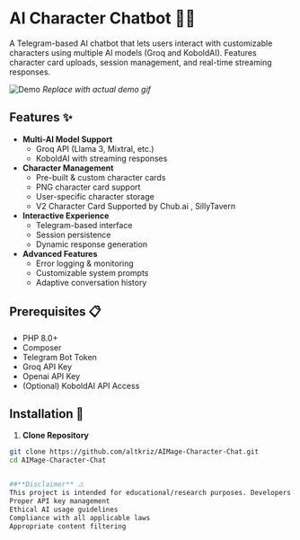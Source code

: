 # AI Character Chatbot 🤖💬

A Telegram-based AI chatbot that lets users interact with customizable characters using multiple AI models (Groq and KoboldAI). Features character card uploads, session management, and real-time streaming responses.

![Demo](https://via.placeholder.com/800x400.png?text=Chatbot+Demo+Preview) *Replace with actual demo gif*

## Features ✨

- **Multi-AI Model Support**
  - Groq API (Llama 3, Mixtral, etc.)
  - KoboldAI with streaming responses
- **Character Management**
  - Pre-built & custom character cards
  - PNG character card support
  - User-specific character storage
  - V2 Character Card Supported by Chub.ai , SillyTavern 
- **Interactive Experience**
  - Telegram-based interface
  - Session persistence
  - Dynamic response generation
- **Advanced Features**
  - Error logging & monitoring
  - Customizable system prompts
  - Adaptive conversation history

## Prerequisites 📋

- PHP 8.0+
- Composer
- Telegram Bot Token
- Groq API Key
- Openai API Key 
- (Optional) KoboldAI API Access

## Installation 🚀

1. **Clone Repository**
```bash
git clone https://github.com/altkriz/AIMage-Character-Chat.git
cd AIMage-Character-Chat


##**Disclaimer** ⚠️
This project is intended for educational/research purposes. Developers are responsible for:
Proper API key management
Ethical AI usage guidelines
Compliance with all applicable laws
Appropriate content filtering
